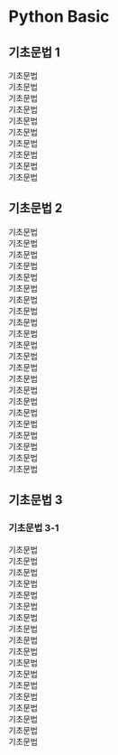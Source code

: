 # Python Basic

## 기초문법 1
기초문법  
기초문법  
기초문법  
기초문법  
기초문법  
기초문법  
기초문법  
기초문법  
기초문법  
기초문법  
## 기초문법 2
기초문법  
기초문법  
기초문법  
기초문법  
기초문법  
기초문법  
기초문법  
기초문법  
기초문법  
기초문법  
기초문법  
기초문법  
기초문법  
기초문법  
기초문법  
기초문법  
기초문법  
기초문법  
기초문법  
기초문법  
기초문법  
기초문법  
## 기초문법 3
### 기초문법 3-1
기초문법  
기초문법  
기초문법  
기초문법  
기초문법  
기초문법  
기초문법  
기초문법  
기초문법  
기초문법  
기초문법  
기초문법  
기초문법  
기초문법  
기초문법  
기초문법  
기초문법  
기초문법  
